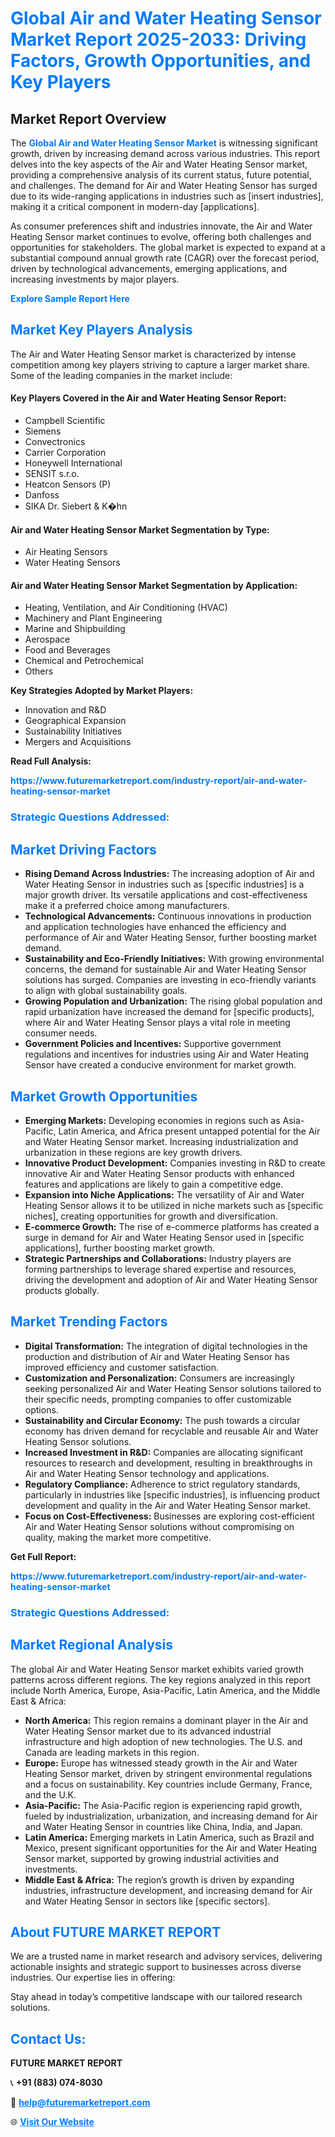 <h1 style="color: #007BFF;">Global Air and Water Heating Sensor Market Report 2025-2033: Driving Factors, Growth Opportunities, and Key Players</h1>

<section id="overview">
<h2>Market Report Overview</h2>
<p>The <a href="https://www.futuremarketreport.com/industry-report/air-and-water-heating-sensor-market" style="color: #007BFF; text-decoration: none;"><strong>Global Air and Water Heating Sensor Market</strong></a> is witnessing significant growth, driven by increasing demand across various industries. This report delves into the key aspects of the Air and Water Heating Sensor market, providing a comprehensive analysis of its current status, future potential, and challenges. The demand for Air and Water Heating Sensor has surged due to its wide-ranging applications in industries such as [insert industries], making it a critical component in modern-day [applications].</p>
<p>As consumer preferences shift and industries innovate, the Air and Water Heating Sensor market continues to evolve, offering both challenges and opportunities for stakeholders. The global market is expected to expand at a substantial compound annual growth rate (CAGR) over the forecast period, driven by technological advancements, emerging applications, and increasing investments by major players.</p>
</section>

<section id="overview">
<p><a href="https://www.futuremarketreport.com/request-sample/reportId=76584" style="color: #007BFF; text-decoration: none;"><strong>Explore Sample Report Here</strong></a></p>
</section>

<section id="key-players">
<h2 style="color: #007BFF;">Market Key Players Analysis</h2>
<p>The Air and Water Heating Sensor market is characterized by intense competition among key players striving to capture a larger market share. Some of the leading companies in the market include:</p>
<h4>Key Players Covered in the Air and Water Heating Sensor Report:</h4>
<ul><li>Campbell Scientific</li><li>Siemens</li><li>Convectronics</li><li>Carrier Corporation</li><li>Honeywell International</li><li>SENSIT s.r.o.</li><li>Heatcon Sensors (P)</li><li>Danfoss</li><li>SIKA Dr. Siebert &amp; K�hn</li></ul>
<h4>Air and Water Heating Sensor Market Segmentation by Type:</h4>
<ul><li>Air Heating Sensors</li><li>Water Heating Sensors</li></ul>

<h4>Air and Water Heating Sensor Market Segmentation by Application:</h4>
<ul><li>Heating, Ventilation, and Air Conditioning (HVAC)</li><li>Machinery and Plant Engineering</li><li>Marine and Shipbuilding</li><li>Aerospace</li><li>Food and Beverages</li><li>Chemical and Petrochemical</li><li>Others</li></ul>
<p><strong>Key Strategies Adopted by Market Players:</strong></p>
<ul>
<li>Innovation and R&D</li>
<li>Geographical Expansion</li>
<li>Sustainability Initiatives</li>
<li>Mergers and Acquisitions</li>
</ul>
</section>

<section>
<p><strong>Read Full Analysis: </strong></p><a href="https://www.futuremarketreport.com/industry-report/air-and-water-heating-sensor-market" style="color: #007BFF; text-decoration: none;"><strong>https://www.futuremarketreport.com/industry-report/air-and-water-heating-sensor-market</strong></a>
<h3 style="color: #007BFF;">Strategic Questions Addressed:</h3>
</section>

<section id="driving-factors">
<h2 style="color: #007BFF;">Market Driving Factors</h2>
<ul>
<li><strong>Rising Demand Across Industries:</strong> The increasing adoption of Air and Water Heating Sensor in industries such as [specific industries] is a major growth driver. Its versatile applications and cost-effectiveness make it a preferred choice among manufacturers.</li>
<li><strong>Technological Advancements:</strong> Continuous innovations in production and application technologies have enhanced the efficiency and performance of Air and Water Heating Sensor, further boosting market demand.</li>
<li><strong>Sustainability and Eco-Friendly Initiatives:</strong> With growing environmental concerns, the demand for sustainable Air and Water Heating Sensor solutions has surged. Companies are investing in eco-friendly variants to align with global sustainability goals.</li>
<li><strong>Growing Population and Urbanization:</strong> The rising global population and rapid urbanization have increased the demand for [specific products], where Air and Water Heating Sensor plays a vital role in meeting consumer needs.</li>
<li><strong>Government Policies and Incentives:</strong> Supportive government regulations and incentives for industries using Air and Water Heating Sensor have created a conducive environment for market growth.</li>
</ul>
</section>

<section id="growth-opportunities">
<h2 style="color: #007BFF;">Market Growth Opportunities</h2>
<ul>
<li><strong>Emerging Markets:</strong> Developing economies in regions such as Asia-Pacific, Latin America, and Africa present untapped potential for the Air and Water Heating Sensor market. Increasing industrialization and urbanization in these regions are key growth drivers.</li>
<li><strong>Innovative Product Development:</strong> Companies investing in R&D to create innovative Air and Water Heating Sensor products with enhanced features and applications are likely to gain a competitive edge.</li>
<li><strong>Expansion into Niche Applications:</strong> The versatility of Air and Water Heating Sensor allows it to be utilized in niche markets such as [specific niches], creating opportunities for growth and diversification.</li>
<li><strong>E-commerce Growth:</strong> The rise of e-commerce platforms has created a surge in demand for Air and Water Heating Sensor used in [specific applications], further boosting market growth.</li>
<li><strong>Strategic Partnerships and Collaborations:</strong> Industry players are forming partnerships to leverage shared expertise and resources, driving the development and adoption of Air and Water Heating Sensor products globally.</li>
</ul>
</section>

<section id="trending-factors">
<h2 style="color: #007BFF;">Market Trending Factors</h2>
<ul>
<li><strong>Digital Transformation:</strong> The integration of digital technologies in the production and distribution of Air and Water Heating Sensor has improved efficiency and customer satisfaction.</li>
<li><strong>Customization and Personalization:</strong> Consumers are increasingly seeking personalized Air and Water Heating Sensor solutions tailored to their specific needs, prompting companies to offer customizable options.</li>
<li><strong>Sustainability and Circular Economy:</strong> The push towards a circular economy has driven demand for recyclable and reusable Air and Water Heating Sensor solutions.</li>
<li><strong>Increased Investment in R&D:</strong> Companies are allocating significant resources to research and development, resulting in breakthroughs in Air and Water Heating Sensor technology and applications.</li>
<li><strong>Regulatory Compliance:</strong> Adherence to strict regulatory standards, particularly in industries like [specific industries], is influencing product development and quality in the Air and Water Heating Sensor market.</li>
<li><strong>Focus on Cost-Effectiveness:</strong> Businesses are exploring cost-efficient Air and Water Heating Sensor solutions without compromising on quality, making the market more competitive.</li>
</ul>
</section>

<section>
<p><strong>Get Full Report: </strong></p><a href="https://www.futuremarketreport.com/industry-report/air-and-water-heating-sensor-market" style="color: #007BFF; text-decoration: none;"><strong>https://www.futuremarketreport.com/industry-report/air-and-water-heating-sensor-market</strong></a>
<h3 style="color: #007BFF;">Strategic Questions Addressed:</h3>
</section>


<section id="regional-analysis">
<h2 style="color: #007BFF;">Market Regional Analysis</h2>
<p>The global Air and Water Heating Sensor market exhibits varied growth patterns across different regions. The key regions analyzed in this report include North America, Europe, Asia-Pacific, Latin America, and the Middle East & Africa:</p>
<ul>
<li><strong>North America:</strong> This region remains a dominant player in the Air and Water Heating Sensor market due to its advanced industrial infrastructure and high adoption of new technologies. The U.S. and Canada are leading markets in this region.</li>
<li><strong>Europe:</strong> Europe has witnessed steady growth in the Air and Water Heating Sensor market, driven by stringent environmental regulations and a focus on sustainability. Key countries include Germany, France, and the U.K.</li>
<li><strong>Asia-Pacific:</strong> The Asia-Pacific region is experiencing rapid growth, fueled by industrialization, urbanization, and increasing demand for Air and Water Heating Sensor in countries like China, India, and Japan.</li>
<li><strong>Latin America:</strong> Emerging markets in Latin America, such as Brazil and Mexico, present significant opportunities for the Air and Water Heating Sensor market, supported by growing industrial activities and investments.</li>
<li><strong>Middle East & Africa:</strong> The region’s growth is driven by expanding industries, infrastructure development, and increasing demand for Air and Water Heating Sensor in sectors like [specific sectors].</li>
</ul>
</section>

<footer>
<h2 style="color: #007BFF;">About FUTURE MARKET REPORT</h2>
<p>We are a trusted name in market research and advisory services, delivering actionable insights and strategic support to businesses across diverse industries. Our expertise lies in offering:</p>

<p>Stay ahead in today’s competitive landscape with our tailored research solutions.</p>

<h2 style="color: #007BFF;">Contact Us:</h2>
<p><strong>FUTURE MARKET REPORT</strong></p>
<p>📞 <strong>+91 (883) 074-8030</strong></p>
<p>📧 <strong><a href="mailto:help@futuremarketreport.com" style="color: #007BFF;">help@futuremarketreport.com</a></strong></p>
<p>🌐 <strong><a href="https://www.futuremarketreport.com/" style="color: #007BFF;">Visit Our Website</a></strong></p>
</footer>